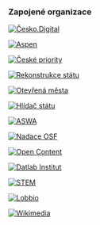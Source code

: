 ### Zapojené organizace

[![Česko.Digital](/sidebar/cesko.digital.png "Česko.Digital")](https://cesko.digital)

[![Aspen](/sidebar/aspen.png "The Aspen Institute")](https://www.aspeninstitutece.org)

[![České priority](/sidebar/ceske-priority.png "České priority")](https://ceskepriority.cz)

[![Rekonstrukce státu](/sidebar/rekonstrukce-statu.png "Rekonstrukce státu")](https://www.rekonstrukcestatu.cz)

[![Otevřená města](/sidebar/otevrena-mesta.png "Otevřená města")](https://otevrenamesta.cz)

[![Hlídač státu](/sidebar/hlidac-statu.png "Hlídač státu")](https://www.hlidacstatu.cz)

[![ASWA](/sidebar/aswa.png "ASWA")](https://aswa.cz)

[![Nadace OSF](/sidebar/nadace-osf.png "Nadace OSF")](https://osf.cz)

[![Open Content](/sidebar/open-content.png "Open Content")](https://www.opencontent.cz)

[![Datlab Institut](/sidebar/datlab.png "Datlab Institut")](https://datlabinstitut.cz)

[![STEM](/sidebar/stem.png "STEM")](https://www.stem.cz)

[![Lobbio](/sidebar/lobbio.png "Lobbio")](https://www.lobbio.cz)

[![Wikimedia](/sidebar/wikimedia.png "Wikimedia")](https://www.wikimedia.org)
